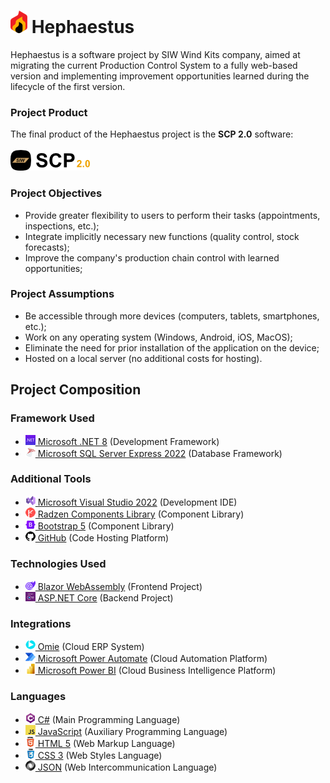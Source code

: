 # ![Hephaestus](Resources/Logos/Readme.png) Hephaestus
Hephaestus is a software project by SIW Wind Kits company, aimed at migrating the current Production Control System to a fully web-based version and implementing improvement opportunities learned during the lifecycle of the first version.

### Project Product
The final product of the Hephaestus project is the **SCP 2.0** software:
<br><br>
[![Product](Resources/Logos/Product.png)](http://scp.siw.ind.br)

### Project Objectives
- Provide greater flexibility to users to perform their tasks (appointments, inspections, etc.);
- Integrate implicitly necessary new functions (quality control, stock forecasts);
- Improve the company's production chain control with learned opportunities;

### Project Assumptions
- Be accessible through more devices (computers, tablets, smartphones, etc.);
- Work on any operating system (Windows, Android, iOS, MacOS);
- Eliminate the need for prior installation of the application on the device;
- Hosted on a local server (no additional costs for hosting).

## Project Composition
### Framework Used
- [![NET](Resources/Icons/NET.png) Microsoft .NET 8](https://dotnet.microsoft.com/) (Development Framework) <br>
- [![SQLServer](Resources/Icons/SQLServer.png) Microsoft SQL Server Express 2022](https://www.microsoft.com/sql-server/sql-server-2022) (Database Framework) <br>

### Additional Tools
- [![Visual Studio](Resources/Icons/Visual%20Studio.png) Microsoft Visual Studio 2022](https://visualstudio.microsoft.com/) (Development IDE) <br>
- [![Radzen](Resources/Icons/Radzen.png) Radzen Components Library](https://blazor.radzen.com/) (Component Library) <br>
- [![Bootstrap](Resources/Icons/Bootstrap.png) Bootstrap 5](https://getbootstrap.com/) (Component Library) <br>
- [![GitHub](Resources/Icons/GitHub.png) GitHub](https://github.com/) (Code Hosting Platform) <br>

### Technologies Used
- [![Blazor](Resources/Icons/Blazor.png) Blazor WebAssembly](https://dotnet.microsoft.com/apps/aspnet/web-apps/blazor) (Frontend Project) <br>
- [![ASP NET](Resources/Icons/ASP.NET.png) ASP.NET Core](https://dotnet.microsoft.com/apps/aspnet) (Backend Project) <br>

### Integrations
- [![Omie](Resources/Icons/Omie.png) Omie](https://www.omie.com.br/) (Cloud ERP System) <br>
- [![Power Automate](Resources/Icons/Power%20Automate.png) Microsoft Power Automate](https://www.microsoft.com/power-platform/products/power-automate) (Cloud Automation Platform) <br>
- [![Power BI](Resources/Icons/Power%20BI.png) Microsoft Power BI](https://www.microsoft.com/power-platform/products/power-bi) (Cloud Business Intelligence Platform) <br>

### Languages
- [![C#](Resources/Icons/C%23.png) C#](https://dotnet.microsoft.com/languages/csharp) (Main Programming Language) <br>
- [![JavaScript](Resources/Icons/JavaScript.png) JavaScript](https://developer.oracle.com/languages/javascript.html) (Auxiliary Programming Language) <br>
- [![HTML](Resources/Icons/HTML.png) HTML 5](https://html5.org/) (Web Markup Language) <br>
- [![CSS](Resources/Icons/CSS.png) CSS 3](https://css3.com/) (Web Styles Language) <br>
- [![JSON](Resources/Icons/JSON.png) JSON](https://www.json.org/) (Web Intercommunication Language) <br>
